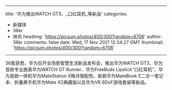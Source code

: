 
---
title: '华为推出WATCH GT3、_口红耳机_等新品'
categories: 
 - 新媒体
 - 36kr
 - 快讯
headimg: 'https://picsum.photos/400/300?random=6706'
author: 36kr
comments: false
date: Wed, 17 Nov 2021 12:34:27 GMT
thumbnail: 'https://picsum.photos/400/300?random=6706'
---

<div>   
36氪获悉，华为召开全场景智慧生活新品发布会，推出华为WATCH GT3、华为首款专业跑表华为WATCH GT Runner、华为FreeBuds Lipstick“口红耳机”、华为首款一体机华为MateStation X皓月银配色、新款华为MateBook E二合一笔记本、折叠屏手机华为Mate X2典藏版以及华为VR 6DoF游戏套装等新品。  
</div>
            